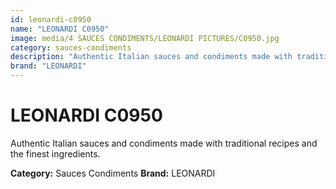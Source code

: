 ```yaml
---
id: leonardi-c0950
name: "LEONARDI C0950"
image: media/4 SAUCES CONDIMENTS/LEONARDI PICTURES/C0950.jpg
category: sauces-condiments
description: "Authentic Italian sauces and condiments made with traditional recipes and the finest ingredients."
brand: "LEONARDI"
---
```


# LEONARDI C0950

Authentic Italian sauces and condiments made with traditional recipes and the finest ingredients.

**Category:** Sauces Condiments
**Brand:** LEONARDI
